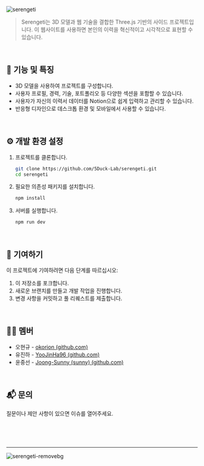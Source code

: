 ![serengeti](https://github.com/okorion/TIL/assets/97646070/fb13f64a-7966-4bc1-ad3e-de5bc6e5de02)

>  Serengeti는 3D 모델과 웹 기술을 결합한 Three.js 기반의 사이드 프로젝트입니다. 이 웹사이트를 사용하면 본인의 이력을 혁신적이고 시각적으로 표현할 수 있습니다.



<br>



## 🚀 기능 및 특징

- 3D 모델을 사용하여 프로젝트를 구성합니다.
- 사용자 프로필, 경력, 기술, 포트폴리오 등 다양한 섹션을 포함할 수 있습니다.
- 사용자가 자신의 이력서 데이터를 Notion으로 쉽게 입력하고 관리할 수 있습니다.
- 반응형 디자인으로 데스크톱 환경 및 모바일에서 사용할 수 있습니다.



<br>



## ⚙️ 개발 환경 설정

1. 프로젝트를 클론합니다.

   ```bash
   git clone https://github.com/5Duck-Lab/serengeti.git
   cd serengeti
   ```

2. 필요한 의존성 패키지를 설치합니다.

   ```bash
   npm install
   ```

3. 서버를 실행합니다.

   ```bash
   npm run dev
   ```



<br>



## 🤝 기여하기

이 프로젝트에 기여하려면 다음 단계를 따르십시오:

1. 이 저장소를 포크합니다.
2. 새로운 브랜치를 만들고 개발 작업을 진행합니다.
3. 변경 사항을 커밋하고 풀 리퀘스트를 제출합니다.



<br>



## 👩‍💻 멤버

- 오현규 - [okorion (github.com)](https://github.com/okorion)
- 유진하 - [YooJinHa96 (github.com)](https://github.com/YooJinHa96)
- 윤중선 - [Joong-Sunny (sunny) (github.com)](https://github.com/Joong-Sunny)



<br>



## 📬 문의

질문이나 제안 사항이 있으면 이슈를 열어주세요.



<br>

<br>



<br>

------





![serengeti-removebg](https://github.com/okorion/TIL/assets/97646070/105f3076-2c8c-4900-8108-4b74bb8a0dfd)